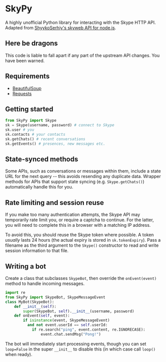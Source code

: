 # SkyPy

A highly unofficial Python library for interacting with the Skype HTTP API.  Adapted from [ShyykoSerhiy's skyweb API for node.js](https://github.com/ShyykoSerhiy/skyweb).

## Here be dragons

This code is liable to fall apart if any part of the upstream API changes.  You have been warned.

## Requirements

* [BeautifulSoup](http://www.crummy.com/software/BeautifulSoup/)
* [Requests](http://www.python-requests.org/en/latest/)

## Getting started

```python
from SkyPy import Skype
sk = Skype(username, password) # connect to Skype
sk.user # you
sk.contacts # your contacts
sk.getChats() # recent conversations
sk.getEvents() # presences, new messages etc.
```

## State-synced methods

Some APIs, such as conversations or messages within them, include a state URL for the next query -- this avoids resending any duplicate data.  Wrapper methods for APIs that support state syncing (e.g. `Skype.getChats()`) automatically handle this for you.

## Rate limiting and session reuse

If you make too many authentication attempts, the Skype API may temporarily rate limit you, or require a captcha to continue.  For the latter, you will need to complete this in a browser with a matching IP address.

To avoid this, you should reuse the Skype token where possible.  A token _usually_ lasts 24 hours (the actual expiry is stored in `sk.tokenExpiry`).  Pass a filename as the third argument to the `Skype()` constructor to read and write session information to that file.

## Writing a bot

Create a class that subclasses `SkypeBot`, then override the `onEvent(event)` method to handle incoming messages.

```python
import re
from SkyPy import SkypeBot, SkypeMessageEvent
class MyBot(SkypeBot):
    def __init__(self):
        super(SkypeBot, self).__init__(username, password)
    def onEvent(self, event):
        if isinstance(event, SkypeMessageEvent)
          and not event.userId == self.userId:
            if re.search("ping", event.content, re.IGNORECASE):
                event.chat.sendMsg("Pong!")
```

The bot will immediately start processing events, though you can set `loop=False` in the super `__init__` to disable this (in which case call `loop()` when ready).

